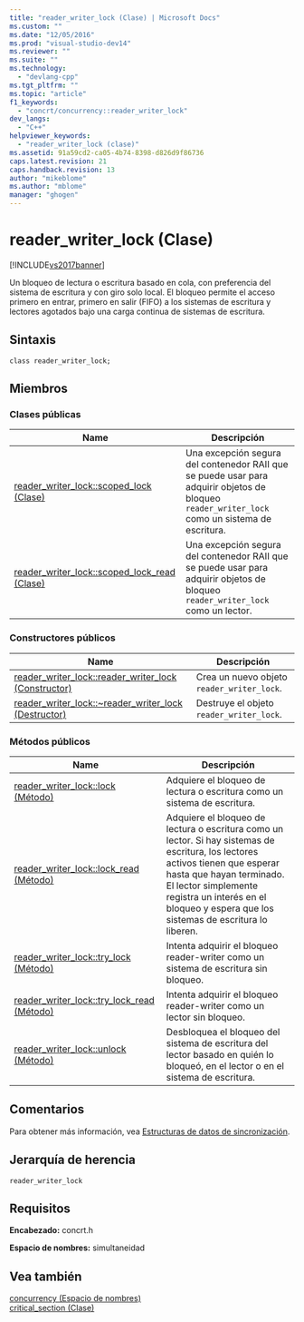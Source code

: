 ```yaml
---
title: "reader_writer_lock (Clase) | Microsoft Docs"
ms.custom: ""
ms.date: "12/05/2016"
ms.prod: "visual-studio-dev14"
ms.reviewer: ""
ms.suite: ""
ms.technology: 
  - "devlang-cpp"
ms.tgt_pltfrm: ""
ms.topic: "article"
f1_keywords: 
  - "concrt/concurrency::reader_writer_lock"
dev_langs: 
  - "C++"
helpviewer_keywords: 
  - "reader_writer_lock (clase)"
ms.assetid: 91a59cd2-ca05-4b74-8398-d826d9f86736
caps.latest.revision: 21
caps.handback.revision: 13
author: "mikeblome"
ms.author: "mblome"
manager: "ghogen"
---
```

# reader_writer_lock (Clase)
[!INCLUDE[vs2017banner](../../../assembler/inline/includes/vs2017banner.md)]

Un bloqueo de lectura o escritura basado en cola, con preferencia del sistema de escritura y con giro solo local.  El bloqueo permite el acceso primero en entrar, primero en salir \(FIFO\) a los sistemas de escritura y lectores agotados bajo una carga continua de sistemas de escritura.  
  
## Sintaxis  
  
```  
class reader_writer_lock;  
```  
  
## Miembros  
  
### Clases públicas  
  
|Name|Descripción|  
|----------|-----------------|  
|[reader\_writer\_lock::scoped\_lock \(Clase\)](../Topic/reader_writer_lock::scoped_lock%20Class.md)|Una excepción segura del contenedor RAII que se puede usar para adquirir objetos de bloqueo `reader_writer_lock` como un sistema de escritura.|  
|[reader\_writer\_lock::scoped\_lock\_read \(Clase\)](../Topic/reader_writer_lock::scoped_lock_read%20Class.md)|Una excepción segura del contenedor RAII que se puede usar para adquirir objetos de bloqueo `reader_writer_lock` como un lector.|  
  
### Constructores públicos  
  
|Name|Descripción|  
|----------|-----------------|  
|[reader\_writer\_lock::reader\_writer\_lock \(Constructor\)](../Topic/reader_writer_lock::reader_writer_lock%20Constructor.md)|Crea un nuevo objeto `reader_writer_lock`.|  
|[reader\_writer\_lock::~reader\_writer\_lock \(Destructor\)](../Topic/reader_writer_lock::~reader_writer_lock%20Destructor.md)|Destruye el objeto `reader_writer_lock`.|  
  
### Métodos públicos  
  
|Name|Descripción|  
|----------|-----------------|  
|[reader\_writer\_lock::lock \(Método\)](../Topic/reader_writer_lock::lock%20Method.md)|Adquiere el bloqueo de lectura o escritura como un sistema de escritura.|  
|[reader\_writer\_lock::lock\_read \(Método\)](../Topic/reader_writer_lock::lock_read%20Method.md)|Adquiere el bloqueo de lectura o escritura como un lector.  Si hay sistemas de escritura, los lectores activos tienen que esperar hasta que hayan terminado.  El lector simplemente registra un interés en el bloqueo y espera que los sistemas de escritura lo liberen.|  
|[reader\_writer\_lock::try\_lock \(Método\)](../Topic/reader_writer_lock::try_lock%20Method.md)|Intenta adquirir el bloqueo reader\-writer como un sistema de escritura sin bloqueo.|  
|[reader\_writer\_lock::try\_lock\_read \(Método\)](../Topic/reader_writer_lock::try_lock_read%20Method.md)|Intenta adquirir el bloqueo reader\-writer como un lector sin bloqueo.|  
|[reader\_writer\_lock::unlock \(Método\)](../Topic/reader_writer_lock::unlock%20Method.md)|Desbloquea el bloqueo del sistema de escritura del lector basado en quién lo bloqueó, en el lector o en el sistema de escritura.|  
  
## Comentarios  
 Para obtener más información, vea [Estructuras de datos de sincronización](../../../parallel/concrt/synchronization-data-structures.md).  
  
## Jerarquía de herencia  
 `reader_writer_lock`  
  
## Requisitos  
 **Encabezado:** concrt.h  
  
 **Espacio de nombres:** simultaneidad  
  
## Vea también  
 [concurrency \(Espacio de nombres\)](../../../parallel/concrt/reference/concurrency-namespace.md)   
 [critical\_section \(Clase\)](../../../parallel/concrt/reference/critical-section-class.md)
